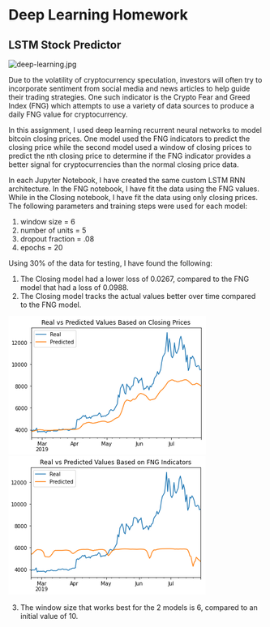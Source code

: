 # Deep Learning Homework

## LSTM Stock Predictor

![deep-learning.jpg](deep-learning.jpg)

Due to the volatility of cryptocurrency speculation, investors will often try to incorporate sentiment from social media and news articles to help guide their trading strategies. One such indicator is the Crypto Fear and Greed Index (FNG) which attempts to use a variety of data sources to produce a daily FNG value for cryptocurrency.  

In this assignment, I used deep learning recurrent neural networks to model bitcoin closing prices. One model used the FNG indicators to predict the closing price while the second model used a window of closing prices to predict the nth closing price to determine if the FNG indicator provides a better signal for cryptocurrencies than the normal closing price data.

In each Jupyter Notebook, I have created the same custom LSTM RNN architecture. In the FNG notebook, I have fit the data using the FNG values. While in the Closing notebook, I have fit the data using only closing prices.  The following parameters and training steps were used for each model:

1. window size = 6
2. number of units = 5
3. dropout fraction = .08
4. epochs = 20

Using 30% of the data for testing, I have found the following:

1. The Closing model had a lower loss of 0.0267, compared to the FNG model that had a loss of 0.0988.
2. The Closing model tracks the actual values better over time compared to the FNG model.

![Closing.png](RealvsPredictedClose.PNG)
![FNG.png](RealvsPredictedFNG.PNG)

3. The window size that works best for the 2 models is 6, compared to an initial value of 10.